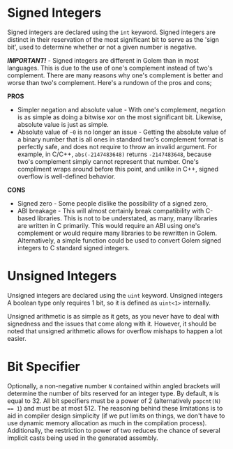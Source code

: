 # Signed Integers
Signed integers are declared using the `int` keyword. Signed integers are distinct in their reservation of the most significant bit to serve as the 'sign bit', used to determine whether or not a given number is negative.

***IMPORTANT!*** - Signed integers are different in Golem than in most languages. This is due to the use of one's complement instead of two's complement.
There are many reasons why one's complement is better and worse than two's complement. Here's a rundown of the pros and cons;

**PROS**
- Simpler negation and absolute value - With one's complement, negation is as simple as doing a bitwise xor on the most significant bit.
  Likewise, absolute value is just as simple. 
- Absolute value of `~0` is no longer an issue - Getting the absolute value of a binary number that is all ones in standard two's complement format is perfectly safe, and does not require to throw an invalid argument.
  For example, in C/C++, `abs(-2147483648)` returns `-2147483648`, because two's complement simply cannot represent that number.
  One's compliment wraps around before this point, and unlike in C++, signed overflow is well-defined behavior.

**CONS**
- Signed zero - Some people dislike the possibility of a signed zero,
- ABI breakage - This will almost certainly break compatibility with C-based libraries. This is not to be understated, as many, many libraries are written in C primarily.
This would require an ABI using one's complement or would require many libraries to be rewritten in Golem.
Alternatively, a simple function could be used to convert Golem signed integers to C standard signed integers.

# Unsigned Integers
Unsigned integers are declared using the `uint` keyword. Unsigned integers 
A boolean type only requires 1 bit, so it is defined as `uint<1>` internally.

Unsigned arithmetic is as simple as it gets, as you never have to deal with signedness and the issues that come along with it.
However, it should be noted that unsigned arithmetic allows for overflow mishaps to happen a lot easier.

# Bit Specifier
Optionally, a non-negative number `N` contained within angled brackets will determine the number of bits reserved for an integer type. By default, `N` is equal to 32.
All bit specifiers must be a power of 2 (alternatively `popcnt(N) == 1`) and must be at most 512.
The reasoning behind these limitations is to aid in compiler design simplicity (if we put limits on things, we don't have to use dynamic memory allocation as much in the compilation process).
Additionally, the restriction to power of two reduces the chance of several implicit casts being used in the generated assembly.
